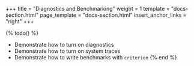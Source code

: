 +++
title = "Diagnostics and Benchmarking"
weight = 1
template = "docs-section.html"
page_template = "docs-section.html"
insert_anchor_links = "right"
+++

{% todo() %}

* Demonstrate how to turn on diagnostics
* Demonstrate how to turn on system traces
* Demonstrate how to write benchmarks with `criterion`
{% end %}
